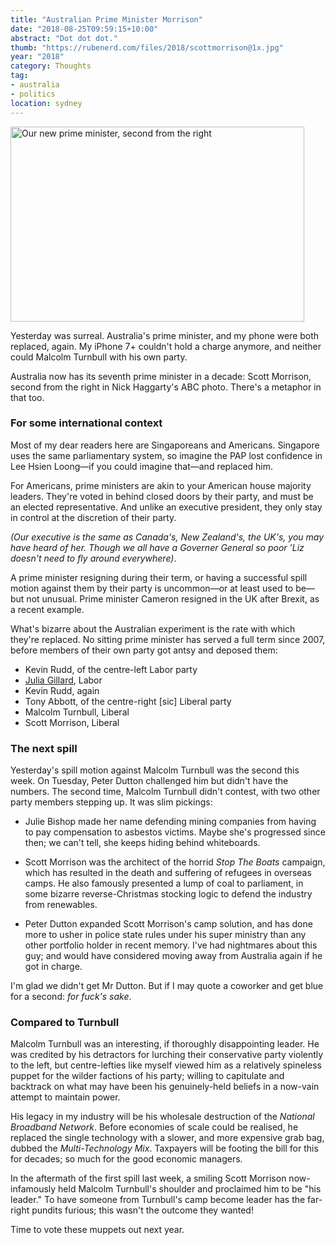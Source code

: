 ```yaml
---
title: "Australian Prime Minister Morrison"
date: "2018-08-25T09:59:15+10:00"
abstract: "Dot dot dot."
thumb: "https://rubenerd.com/files/2018/scottmorrison@1x.jpg"
year: "2018"
category: Thoughts
tag:
- australia
- politics
location: sydney
---
```

<p><img src="https://rubenerd.com/files/2018/scottmorrison@1x.jpg" srcset="https://rubenerd.com/files/2018/scottmorrison@1x.jpg 1x, https://rubenerd.com/files/2018/scottmorrison@2x.jpg 2x" alt="Our new prime minister, second from the right" style="width:470px; height:312px;" /></p>

Yesterday was surreal. Australia's prime minister, and my phone were both replaced, again. My iPhone 7+ couldn't hold a charge anymore, and neither could Malcolm Turnbull with his own party.

Australia now has its seventh prime minister in a decade: Scott Morrison, second from the right in Nick Haggarty's ABC photo. There's a metaphor in that too.


### For some international context

Most of my dear readers here are Singaporeans and Americans. Singapore uses the same parliamentary system, so imagine the PAP lost confidence in Lee Hsien Loong—if you could imagine that—and replaced him.

For Americans, prime ministers are akin to your American house majority leaders. They're voted in behind closed doors by their party, and must be an elected representative. And unlike an executive president, they only stay in control at the discretion of their party.

*(Our executive is the same as Canada's, New Zealand's, the UK's, you may have heard of her. Though we all have a Governer General so poor ’Liz doesn't need to fly around everywhere)*. 

A prime minister resigning during their term, or having a successful spill motion against them by their party is uncommon—or at least used to be—but not unusual. Prime minister Cameron resigned in the UK after Brexit, as a recent example.

What's bizarre about the Australian experiment is the rate with which they're replaced. No sitting prime minister has served a full term since 2007, before members of their own party got antsy and deposed them:

* Kevin Rudd, of the centre-left Labor party
* [Julia Gillard], Labor
* Kevin Rudd, again
* Tony Abbott, of the centre-right \[sic\] Liberal party
* Malcolm Turnbull, Liberal
* Scott Morrison, Liberal

[Julia Gillard]: https://rubenerd.com/the-julia-gillard-kevin-rudd-spill/


### The next spill

Yesterday's spill motion against Malcolm Turnbull was the second this week. On Tuesday, Peter Dutton challenged him but didn't have the numbers. The second time, Malcolm Turnbull didn't contest, with two other party members stepping up. It was slim pickings:

* Julie Bishop made her name defending mining companies from having to pay compensation to asbestos victims. Maybe she's progressed since then; we can't tell, she keeps hiding behind whiteboards.
 
* Scott Morrison was the architect of the horrid *Stop The Boats* campaign, which has resulted in the death and suffering of refugees in overseas camps. He also famously presented a lump of coal to parliament, in some bizarre reverse-Christmas stocking logic to defend the industry from renewables.

* Peter Dutton expanded Scott Morrison's camp solution, and has done more to usher in police state rules under his super ministry than any other portfolio holder in recent memory. I've had nightmares about this guy; and would have considered moving away from Australia again if he got in charge. 

I'm glad we didn't get Mr Dutton. But if I may quote a coworker and get blue for a second: *for fuck's sake*.


### Compared to Turnbull

Malcolm Turnbull was an interesting, if thoroughly disappointing leader. He was credited by his detractors for lurching their conservative party violently to the left, but centre-lefties like myself viewed him as a relatively spineless puppet for the wilder factions of his party; willing to capitulate and backtrack on what may have been his genuinely-held beliefs in a now-vain attempt to maintain power.

His legacy in my industry will be his wholesale destruction of the *National Broadband Network*. Before economies of scale could be realised, he replaced the single technology with a slower, and more expensive grab bag, dubbed the *Multi-Technology Mix*. Taxpayers will be footing the bill for this for decades; so much for the good economic managers.

In the aftermath of the first spill last week, a smiling Scott Morrison now-infamously held Malcolm Turnbull's shoulder and proclaimed him to be "his leader." To have someone from Turnbull's camp become leader has the far-right pundits furious; this wasn't the outcome they wanted!

Time to vote these muppets out next year.

